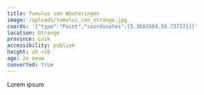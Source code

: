 ```yaml
---
title: Tumulus van Wouteringen
image: /uploads/tumulus_van_otrange.jpg
coords: '{"type":"Point","coordinates":[5.3681584,50.737371]}'
location: Otrange
province: Luik
accessibility: publiek
height: ≥5 <10
age: 2e eeuw
converted: true
---
```

Lorem ipsum